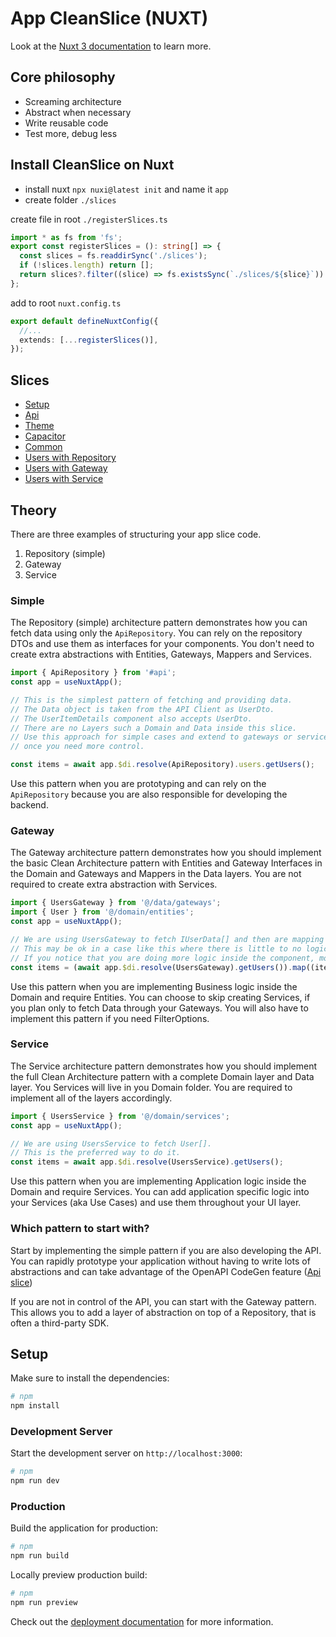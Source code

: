 # App CleanSlice (NUXT)

Look at the [Nuxt 3 documentation](https://nuxt.com/docs/getting-started/introduction) to learn more.

## Core philosophy

- Screaming architecture
- Abstract when necessary
- Write reusable code
- Test more, debug less

## Install CleanSlice on Nuxt

- install nuxt `npx nuxi@latest init` and name it `app`
- create folder `./slices`

create file in root `./registerSlices.ts`

```ts
import * as fs from 'fs';
export const registerSlices = (): string[] => {
  const slices = fs.readdirSync('./slices');
  if (!slices.length) return [];
  return slices?.filter((slice) => fs.existsSync(`./slices/${slice}`)).map((slice) => `./slices/${slice}`);
};
```

add to root `nuxt.config.ts`

```ts
export default defineNuxtConfig({
  //...
  extends: [...registerSlices()],
});
```

## Slices

- [Setup](./slices/setup/readme.md)
- [Api](./slices/api/readme.md)
- [Theme](./slices/theme/readme.md)
- [Capacitor](./slices/capacitor/readme.md)
- [Common](./slices/common/readme.md)
- [Users with Repository](./slices/users/readme.md)
- [Users with Gateway](./slices/users-gateway/readme.md)
- [Users with Service](./slices/users-service/readme.md)

## Theory

There are three examples of structuring your app slice code.

1. Repository (simple)
2. Gateway
3. Service

### Simple

The Repository (simple) architecture pattern demonstrates how you can fetch data using only the `ApiRepository`. You can rely on the repository DTOs and use them as interfaces for your components. You don't need to create extra abstractions with Entities, Gateways, Mappers and Services.

```ts
import { ApiRepository } from '#api';
const app = useNuxtApp();

// This is the simplest pattern of fetching and providing data.
// The Data object is taken from the API Client as UserDto.
// The UserItemDetails component also accepts UserDto.
// There are no Layers such a Domain and Data inside this slice.
// Use this approach for simple cases and extend to gateways or services
// once you need more control.

const items = await app.$di.resolve(ApiRepository).users.getUsers();
```

Use this pattern when you are prototyping and can rely on the `ApiRepository` because you are also responsible for developing the backend.

### Gateway

The Gateway architecture pattern demonstrates how you should implement the basic Clean Architecture pattern with Entities and Gateway Interfaces in the Domain and Gateways and Mappers in the Data layers. You are not required to create extra abstraction with Services.

```ts
import { UsersGateway } from '@/data/gateways';
import { User } from '@/domain/entities';
const app = useNuxtApp();

// We are using UsersGateway to fetch IUserData[] and then are mapping it to a User Entity inside the component.
// This may be ok in a case like this where there is little to no logic.
// If you notice that you are doing more logic inside the component, move it to a dedicated UsersService.
const items = (await app.$di.resolve(UsersGateway).getUsers()).map((item) => new User(item));
```

Use this pattern when you are implementing Business logic inside the Domain and require Entities. You can choose to skip creating Services, if you plan only to fetch Data through your Gateways. You will also have to implement this pattern if you need FilterOptions.

### Service

The Service architecture pattern demonstrates how you should implement the full Clean Architecture pattern with a complete Domain layer and Data layer. You Services will live in you Domain folder. You are required to implement all of the layers accordingly.

```ts
import { UsersService } from '@/domain/services';
const app = useNuxtApp();

// We are using UsersService to fetch User[].
// This is the preferred way to do it.
const items = await app.$di.resolve(UsersService).getUsers();
```

Use this pattern when you are implementing Application logic inside the Domain and require Services. You can add application specific logic into your Services (aka Use Cases) and use them throughout your UI layer.

### Which pattern to start with?

Start by implementing the simple pattern if you are also developing the API. You can rapidly prototype your application without having to write lots of abstractions and can take advantage of the OpenAPI CodeGen feature ([Api slice](./slices/api/readme.md))

If you are not in control of the API, you can start with the Gateway pattern. This allows you to add a layer of abstraction on top of a Repository, that is often a third-party SDK.

## Setup

Make sure to install the dependencies:

```bash
# npm
npm install
```

### Development Server

Start the development server on `http://localhost:3000`:

```bash
# npm
npm run dev
```

### Production

Build the application for production:

```bash
# npm
npm run build
```

Locally preview production build:

```bash
# npm
npm run preview
```

Check out the [deployment documentation](https://nuxt.com/docs/getting-started/deployment) for more information.
